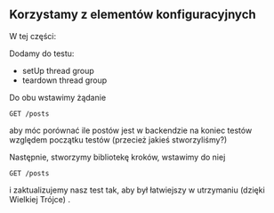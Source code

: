 ## Korzystamy z elementów konfiguracyjnych

W tej części:

Dodamy do testu:
 - setUp thread group
 - teardown thread group

Do obu wstawimy żądanie

```
GET /posts
```

aby móc porównać ile postów jest w backendzie na koniec testów względem początku testów (przecież jakieś stworzyliśmy?)

Następnie, stworzymy bibliotekę kroków, wstawimy do niej 

```
GET /posts
```

i zaktualizujemy nasz test tak, aby był łatwiejszy w utrzymaniu (dzięki Wielkiej Trójce) . 